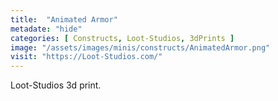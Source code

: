 ```yaml
---
title:  "Animated Armor"
metadate: "hide"
categories: [ Constructs, Loot-Studios, 3dPrints ]
image: "/assets/images/minis/constructs/AnimatedArmor.png"
visit: "https://Loot-Studios.com/"
---
```

Loot-Studios 3d print.